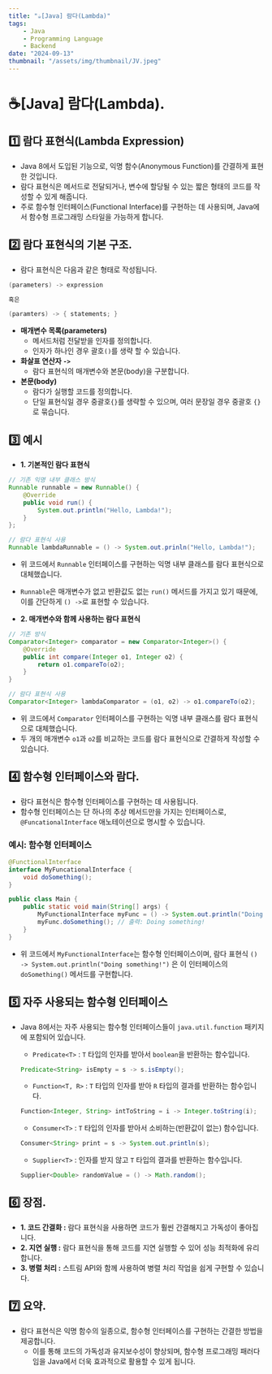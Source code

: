 ```yaml
---
title: "☕️[Java] 람다(Lambda)"
tags:
    - Java
    - Programming Language
    - Backend
date: "2024-09-13"
thumbnail: "/assets/img/thumbnail/JV.jpeg"
---
```


# ☕️[Java] 람다(Lambda).

## 1️⃣ 람다 표현식(Lambda Expression)
- Java 8에서 도입된 기능으로, 익명 함수(Anonymous Function)를 간결하게 표현한 것입니다.
- 람다 표현식은 메서드로 전달되거나, 변수에 할당될 수 있는 짧은 형태의 코드를 작성할 수 있게 해줍니다.
- 주로 함수형 인터페이스(Functional Interface)를 구현하는 데 사용되며, Java에서 함수형 프로그래밍 스타일을 가능하게 합니다.

## 2️⃣ 람다 표현식의 기본 구조.
- 람다 표현식은 다음과 같은 형태로 작성됩니다.

```java
(parameters) -> expression

혹은

(paramters) -> { statements; }
```

- **매개변수 목록(parameters)**
    - 메서드처럼 전달받을 인자를 정의합니다.
    - 인자가 하나인 경우 괄호`()`를 생략 할 수 있습니다.
- **화살표 연산자 `->`**
    - 람다 표현식의 매개변수와 본문(body)을 구분합니다.
- **본문(body)**
    - 람다가 실행할 코드를 정의합니다.
    - 단일 표현식일 경우 중괄호`{}`를 생략할 수 있으며, 여러 문장일 경우 중괄호 `{}`로 묶습니다.

## 3️⃣ 예시

- **1. 기본적인 람다 표현식**

```java
// 기존 익명 내부 클래스 방식
Runnable runnable = new Runnable() {
    @Override
    public void run() {
        System.out.println("Hello, Lambda!");
    }
};

// 람다 표현식 사용
Runnable lambdaRunnable = () -> System.out.prinln("Hello, Lambda!");
```

- 위 코드에서 `Runnable` 인터페이스를 구현하는 익명 내부 클래스를 람다 표현식으로 대체했습니다.
- `Runnable`은 매개변수가 없고 반환값도 없는 `run()` 메서드를 가지고 있기 때문에, 이를 간단하게 `() ->`로 표현할 수 있습니다.

- **2. 매개변수와 함께 사용하는 람다 표현식**

```java
// 기존 방식
Comparator<Integer> comparator = new Comparator<Integer>() {
    @Override
    public int compare(Integer o1, Integer o2) {
        return o1.compareTo(o2);
    }
}

// 람다 표현식 사용
Comparator<Integer> lambdaComparator = (o1, o2) -> o1.compareTo(o2);
```

- 위 코드에서 `Comparator` 인터페이스를 구현하는 익명 내부 클래스를 람다 표현식으로 대체했습니다.
- 두 개의 매개변수 `o1`과 `o2`를 비교하는 코드를 람다 표현식으로 간결하게 작성할 수 있습니다.

## 4️⃣ 함수형 인터페이스와 람다.

- 람다 표현식은 함수형 인터페이스를 구현하는 데 사용됩니다.
- 함수형 인터페이스는 단 하나의 추상 메서드만을 가지는 인터페이스로, `@FuncationalInterface` 애노테이션으로 명시할 수 있습니다.

### 예시: 함수형 인터페이스
```java
@FunctionalInterface
interface MyFuncationalInterface {
    void doSomething();
}

public class Main {
    public static void main(String[] args) {
        MyFunctionalInterface myFunc = () -> System.out.println("Doing something!");
        myFunc.doSomething(); // 출력: Doing something!
    }
}
```

- 위 코드에서 `MyFunctionalInterface`는 함수형 인터페이스이며, 람다 표현식 `() -> System.out.println("Doing something!")` 은 이 인터페이스의 `doSomething()` 메서드를 구현합니다.

## 5️⃣ 자주 사용되는 함수형 인터페이스
- Java 8에서는 자주 사용되는 함수형 인터페이스들이 `java.util.function` 패키지에 포함되어 있습니다.
    - `Predicate<T>` : `T` 타입의 인자를 받아서 `boolean`을 반환하는 함수입니다.
    ```java
    Predicate<String> isEmpty = s -> s.isEmpty();
    ```
    
    - `Function<T, R>` : `T` 타입의 인자를 받아 `R` 타입의 결과를 반환하는 함수입니다.
    ```java
    Function<Integer, String> intToString = i -> Integer.toString(i);
    ```
    
    - `Consumer<T>` : `T` 타입의 인자를 받아서 소비하는(반환값이 없는) 함수입니다.
    ```java
    Consumer<String> print = s -> System.out.println(s);
    ```
    
    - `Supplier<T>` : 인자를 받지 않고 `T` 타입의 결과를 반환하는 함수입니다.
    ```java
    Supplier<Double> randomValue = () -> Math.random();
    ```

## 6️⃣ 장점.
- **1. 코드 간결화 :** 람다 표현식을 사용하면 코드가 훨씬 간결해지고 가독성이 좋아집니다.
- **2. 지연 실행 :** 람다 표현식을 통해 코드를 지연 실행할 수 있어 성능 최적화에 유리합니다.
- **3. 병렬 처리 :** 스트림 API와 함께 사용하여 병렬 처리 작업을 쉽게 구현할 수 있습니다.

## 7️⃣ 요약.
- 람다 표현식은 익명 함수의 일종으로, 함수형 인터페이스를 구현하는 간결한 방법을 제공합니다.
    - 이를 통해 코드의 가독성과 유지보수성이 향상되며, 함수형 프로그래밍 패러다임을 Java에서 더욱 효과적으로 활용할 수 있게 됩니다.

